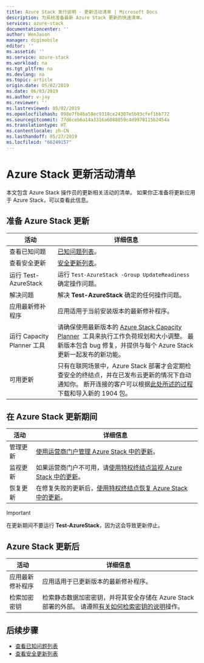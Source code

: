 ```yaml
---
title: Azure Stack 发行说明 - 更新活动清单 | Microsoft Docs
description: 为系统准备最新 Azure Stack 更新的快速清单。
services: azure-stack
documentationcenter: ''
author: WenJason
manager: digimobile
editor: ''
ms.assetid: ''
ms.service: azure-stack
ms.workload: na
ms.tgt_pltfrm: na
ms.devlang: na
ms.topic: article
origin.date: 05/02/2019
ms.date: 06/03/2019
ms.author: v-jay
ms.reviewer: ''
ms.lastreviewed: 05/02/2019
ms.openlocfilehash: 098e7fb4ba58ec9318ce24307e5b93cfef1bb772
ms.sourcegitcommit: 77d6ceb6a14a3316a6088859c4d9978115b2454a
ms.translationtype: HT
ms.contentlocale: zh-CN
ms.lasthandoff: 05/27/2019
ms.locfileid: "66249157"
---
```

# <a name="azure-stack-update-activity-checklist"></a>Azure Stack 更新活动清单

本文包含 Azure Stack 操作员的更新相关活动的清单。 如果你正准备将更新应用于 Azure Stack，可以查看此信息。

## <a name="prepare-for-azure-stack-update"></a>准备 Azure Stack 更新

| 活动              | 详细信息                                                                          |
|-----------------------|----------------------------------------------------------------------------------|
| 查看已知问题   | [已知问题列表](azure-stack-release-notes-known-issues-1904.md)。                |
| 查看安全更新 | [安全更新列表](azure-stack-release-notes-security-updates-1904.md)。      |
| 运行 Test-AzureStack   | 运行 `Test-AzureStack -Group UpdateReadiness` 确定操作问题。      |
| 解决问题        | 解决 **Test-AzureStack** 确定的任何操作问题。                |
| 应用最新修补程序 | 应用适用于当前安装版本的最新修补程序。         |
| 运行 Capacity Planner 工具 | 请确保使用最新版本的 [Azure Stack Capacity Planner](https://aka.ms/azstackcapacityplanner)  工具来执行工作负荷规划和大小调整。 最新版本包含 bug 修复，并提供与每个 Azure Stack 更新一起发布的新功能。 |
| 可用更新       | 只有在联网场景中，Azure Stack 部署才会定期检查安全的终结点，并在已发布云更新的情况下自动通知你。 断开连接的客户可以根据[此处所述的过程](azure-stack-apply-updates.md)下载和导入新的 1904 包。               |

## <a name="during-azure-stack-update"></a>在 Azure Stack 更新期间

| 活动              | 详细信息                                                                          |
|-----------------------|----------------------------------------------------------------------------------|
| 管理更新         | [使用运营商门户管理 Azure Stack 中的更新](azure-stack-updates.md)。 |
| 监视更新        | 如果运营商门户不可用，请[使用特权终结点监视 Azure Stack 中的更新](azure-stack-monitor-update.md)。 |
| 恢复更新            | 在修复失败的更新后，[使用特权终结点恢复 Azure Stack 中的更新](azure-stack-monitor-update.md)。 |

> [!IMPORTANT]  
> 在更新期间不要运行 **Test-AzureStack**，因为这会导致更新停止。

## <a name="after-azure-stack-update"></a>Azure Stack 更新后

| 活动              | 详细信息                                                                          |
|-----------------------|----------------------------------------------------------------------------------|
| 应用最新修补程序 | 应用适用于已更新版本的最新修补程序。                          |
| 检索加密密钥 | 检索静态数据加密密钥，并将其安全存储在 Azure Stack 部署的外部。 请遵照[有关如何检索密钥的说明](azure-stack-security-bitlocker.md)操作。 |

## <a name="next-steps"></a>后续步骤

- [查看已知问题列表](azure-stack-release-notes-known-issues-1904.md)
- [查看安全更新列表](azure-stack-release-notes-security-updates-1904.md)

